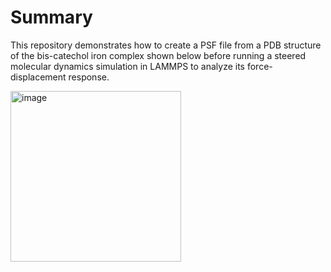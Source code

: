 <!-- For developers:
Please use bold font for file names, directories, and file paths.
Please use italic font for variables.
Follow heading styles.
# First-level heading
## Second-level heading
### Third-level heading
See https://docs.github.com/en/get-started/writing-on-github/getting-started-with-writing-and-formatting-on-github/basic-writing-and-formatting-syntax for formatting syntax.
-->
# Summary

This repository demonstrates how to create a PSF file from a PDB structure of the bis-catechol iron complex shown below before running a steered molecular dynamics simulation in LAMMPS to analyze its force-displacement response.

<img width="273" alt="image" src="https://github.com/user-attachments/assets/ea51565e-e1fc-46c6-a6e2-4136b4af3b86" />
